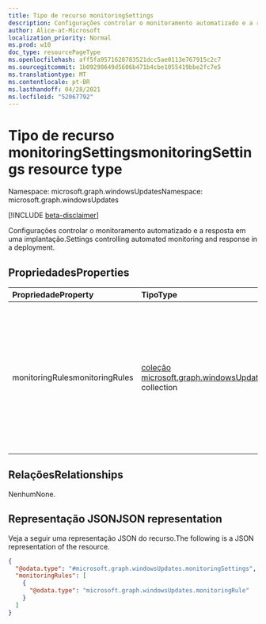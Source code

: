 ```yaml
---
title: Tipo de recurso monitoringSettings
description: Configurações controlar o monitoramento automatizado e a resposta em uma implantação.
author: Alice-at-Microsoft
localization_priority: Normal
ms.prod: w10
doc_type: resourcePageType
ms.openlocfilehash: aff5fa9571628783521dcc5ae0113e767915c2c7
ms.sourcegitcommit: 1b09298649d5606b471b4cbe1055419bbe2fc7e5
ms.translationtype: MT
ms.contentlocale: pt-BR
ms.lasthandoff: 04/28/2021
ms.locfileid: "52067792"
---
```

# <a name="monitoringsettings-resource-type"></a><span data-ttu-id="14391-103">Tipo de recurso monitoringSettings</span><span class="sxs-lookup"><span data-stu-id="14391-103">monitoringSettings resource type</span></span>

<span data-ttu-id="14391-104">Namespace: microsoft.graph.windowsUpdates</span><span class="sxs-lookup"><span data-stu-id="14391-104">Namespace: microsoft.graph.windowsUpdates</span></span>

[!INCLUDE [beta-disclaimer](../../includes/beta-disclaimer.md)]

<span data-ttu-id="14391-105">Configurações controlar o monitoramento automatizado e a resposta em uma implantação.</span><span class="sxs-lookup"><span data-stu-id="14391-105">Settings controlling automated monitoring and response in a deployment.</span></span>

## <a name="properties"></a><span data-ttu-id="14391-106">Propriedades</span><span class="sxs-lookup"><span data-stu-id="14391-106">Properties</span></span>
|<span data-ttu-id="14391-107">Propriedade</span><span class="sxs-lookup"><span data-stu-id="14391-107">Property</span></span>|<span data-ttu-id="14391-108">Tipo</span><span class="sxs-lookup"><span data-stu-id="14391-108">Type</span></span>|<span data-ttu-id="14391-109">Descrição</span><span class="sxs-lookup"><span data-stu-id="14391-109">Description</span></span>|
|:---|:---|:---|
|<span data-ttu-id="14391-110">monitoringRules</span><span class="sxs-lookup"><span data-stu-id="14391-110">monitoringRules</span></span>|<span data-ttu-id="14391-111">[coleção microsoft.graph.windowsUpdates.monitoringRule](../resources/windowsupdates-monitoringrule.md)</span><span class="sxs-lookup"><span data-stu-id="14391-111">[microsoft.graph.windowsUpdates.monitoringRule](../resources/windowsupdates-monitoringrule.md) collection</span></span>|<span data-ttu-id="14391-112">Especifica as regras pelas quais os sinais de monitoramento podem disparar ações na implantação.</span><span class="sxs-lookup"><span data-stu-id="14391-112">Specifies the rules through which monitoring signals can trigger actions on the deployment.</span></span> <span data-ttu-id="14391-113">As regras são combinadas usando "ou".</span><span class="sxs-lookup"><span data-stu-id="14391-113">Rules are combined using "or".</span></span>|

## <a name="relationships"></a><span data-ttu-id="14391-114">Relações</span><span class="sxs-lookup"><span data-stu-id="14391-114">Relationships</span></span>
<span data-ttu-id="14391-115">Nenhum</span><span class="sxs-lookup"><span data-stu-id="14391-115">None.</span></span>

## <a name="json-representation"></a><span data-ttu-id="14391-116">Representação JSON</span><span class="sxs-lookup"><span data-stu-id="14391-116">JSON representation</span></span>
<span data-ttu-id="14391-117">Veja a seguir uma representação JSON do recurso.</span><span class="sxs-lookup"><span data-stu-id="14391-117">The following is a JSON representation of the resource.</span></span>
<!-- {
  "blockType": "resource",
  "@odata.type": "microsoft.graph.windowsUpdates.monitoringSettings"
}
-->
``` json
{
  "@odata.type": "#microsoft.graph.windowsUpdates.monitoringSettings",
  "monitoringRules": [
    {
      "@odata.type": "microsoft.graph.windowsUpdates.monitoringRule"
    }
  ]
}
```

